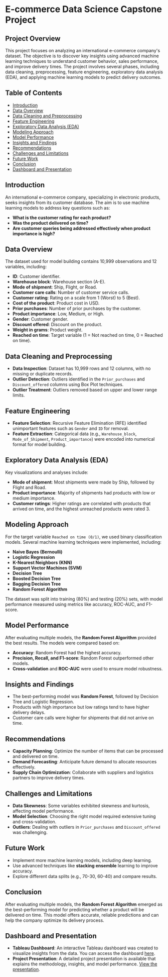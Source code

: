 # E-commerce Data Science Capstone Project

## Project Overview

This project focuses on analyzing an international e-commerce company's dataset. The objective is to discover key insights using advanced machine learning techniques to understand customer behavior, sales performance, and improve delivery times. The project involves several phases, including data cleaning, preprocessing, feature engineering, exploratory data analysis (EDA), and applying machine learning models to predict delivery outcomes.

## Table of Contents

- [Introduction](#introduction)
- [Data Overview](#data-overview)
- [Data Cleaning and Preprocessing](#data-cleaning-and-preprocessing)
- [Feature Engineering](#feature-engineering)
- [Exploratory Data Analysis (EDA)](#exploratory-data-analysis-eda)
- [Modeling Approach](#modeling-approach)
- [Model Performance](#model-performance)
- [Insights and Findings](#insights-and-findings)
- [Recommendations](#recommendations)
- [Challenges and Limitations](#challenges-and-limitations)
- [Future Work](#future-work)
- [Conclusion](#conclusion)
- [Dashboard and Presentation](#dashboard-and-presentation)

## Introduction

An international e-commerce company, specializing in electronic products, seeks insights from its customer database. The aim is to use machine learning models to address key questions such as:
- **What is the customer rating for each product?**
- **Was the product delivered on time?**
- **Are customer queries being addressed effectively when product importance is high?**

## Data Overview

The dataset used for model building contains 10,999 observations and 12 variables, including:
- **ID**: Customer identifier.
- **Warehouse block**: Warehouse section (A-E).
- **Mode of shipment**: Ship, Flight, or Road.
- **Customer care calls**: Number of customer service calls.
- **Customer rating**: Rating on a scale from 1 (Worst) to 5 (Best).
- **Cost of the product**: Product cost in USD.
- **Prior purchases**: Number of prior purchases by the customer.
- **Product importance**: Low, Medium, or High.
- **Gender**: Customer gender.
- **Discount offered**: Discount on the product.
- **Weight in grams**: Product weight.
- **Reached on time**: Target variable (1 = Not reached on time, 0 = Reached on time).

## Data Cleaning and Preprocessing

- **Data Inspection**: Dataset has 10,999 rows and 12 columns, with no missing or duplicate records.
- **Outlier Detection**: Outliers identified in the `Prior_purchases` and `Discount_offered` columns using Box Plot techniques.
- **Outlier Treatment**: Outliers removed based on upper and lower range limits.

## Feature Engineering

- **Feature Selection**: Recursive Feature Elimination (RFE) identified unimportant features such as `Gender` and `ID` for removal.
- **Feature Extraction**: Categorical data (e.g., `Warehouse_block`, `Mode_of_Shipment`, `Product_importance`) were encoded into numerical format for model building.

## Exploratory Data Analysis (EDA)

Key visualizations and analyses include:
- **Mode of shipment**: Most shipments were made by Ship, followed by Flight and Road.
- **Product importance**: Majority of shipments had products with low or medium importance.
- **Customer ratings**: Higher ratings are correlated with products that arrived on time, and the highest unreached products were rated 3.

## Modeling Approach

For the target variable `Reached on time (0/1)`, we used binary classification models. Several machine learning techniques were implemented, including:
- **Naive Bayes (Bernoulli)**
- **Logistic Regression**
- **K-Nearest Neighbors (KNN)**
- **Support Vector Machines (SVM)**
- **Decision Tree**
- **Boosted Decision Tree**
- **Bagging Decision Tree**
- **Random Forest Algorithm**

The dataset was split into training (80%) and testing (20%) sets, with model performance measured using metrics like accuracy, ROC-AUC, and F1-score.

## Model Performance

After evaluating multiple models, the **Random Forest Algorithm** provided the best results. The models were compared based on:
- **Accuracy**: Random Forest had the highest accuracy.
- **Precision, Recall, and F1-score**: Random Forest outperformed other models.
- **Cross-validation** and **ROC-AUC** were used to ensure model robustness.

## Insights and Findings

- The best-performing model was **Random Forest**, followed by Decision Tree and Logistic Regression.
- Products with high importance but low ratings tend to have higher delivery delays.
- Customer care calls were higher for shipments that did not arrive on time.

## Recommendations

- **Capacity Planning**: Optimize the number of items that can be processed and delivered on time.
- **Demand Forecasting**: Anticipate future demand to allocate resources effectively.
- **Supply Chain Optimization**: Collaborate with suppliers and logistics partners to improve delivery times.

## Challenges and Limitations

- **Data Skewness**: Some variables exhibited skewness and kurtosis, affecting model performance.
- **Model Selection**: Choosing the right model required extensive tuning and cross-validation.
- **Outliers**: Dealing with outliers in `Prior_purchases` and `Discount_offered` was challenging.

## Future Work

- Implement more machine learning models, including deep learning.
- Use advanced techniques like **stacking ensemble** learning to improve accuracy.
- Explore different data splits (e.g., 70-30, 60-40) and compare results.

## Conclusion

After evaluating multiple models, the **Random Forest Algorithm** emerged as the best-performing model for predicting whether a product will be delivered on time. This model offers accurate, reliable predictions and can help the company optimize its delivery process.

## Dashboard and Presentation

- **Tableau Dashboard**: An interactive Tableau dashboard was created to visualize insights from the data. You can access the dashboard [here](https://public.tableau.com/app/profile/shweta.purushothaman/viz/ShwetaPurushothaman_E-commerce_Capstone/Dashboard1?publish=yes).
- **Project Presentation**: A detailed project presentation is available that explains the methodology, insights, and model performance. [View the presentation](link-to-presentation).

